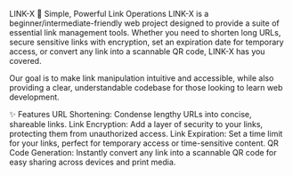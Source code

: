 LINK-X
🔗 Simple, Powerful Link Operations
LINK-X is a beginner/intermediate-friendly web project designed to provide a suite of essential link management tools. Whether you need to shorten long URLs, secure sensitive links with encryption, set an expiration date for temporary access, or convert any link into a scannable QR code, LINK-X has you covered.

Our goal is to make link manipulation intuitive and accessible, while also providing a clear, understandable codebase for those looking to learn web development.

✨ Features
URL Shortening: Condense lengthy URLs into concise, shareable links.
Link Encryption: Add a layer of security to your links, protecting them from unauthorized access.
Link Expiration: Set a time limit for your links, perfect for temporary access or time-sensitive content.
QR Code Generation: Instantly convert any link into a scannable QR code for easy sharing across devices and print media.
